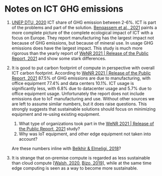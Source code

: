 # Notes on ICT GHG emissions

1. [UNEP DTU, 2020](https://www.notion.so/UNEP-DTU-2020-236865478a2a4eaf9726b008d9d93b05?pvs=21) ICT share of GHG emission between 2-6%. ICT is part of the problems and part of the solution. [Benqassem et al., 2021](https://www.notion.so/Benqassem-et-al-2021-46cd1d0489b54de3b6cc10be838a027f?pvs=21) paints a more complete picture of the complete ecological impact of ICT with a focus on Europe. They report manufacturing has the largest impact not because of GHG emissions, but because of mineral use. In usage GHG emissions does have the largest impact. This study is much more rigorous than the yearly report of [WeNR 2021 | Release of the Public Report, 2021](https://www.notion.so/WeNR-2021-Release-of-the-Public-Report-2021-fa3847ef144e4ab195b7fefd85045f26?pvs=21) and show some stark differences.
2. It is good to put carbon footprint of compute in perspective with overall ICT carbon footprint. According to [WeNR 2021 | Release of the Public Report, 2021](https://www.notion.so/WeNR-2021-Release-of-the-Public-Report-2021-fa3847ef144e4ab195b7fefd85045f26?pvs=21) 87.5% of GHG
emissions are due to manufacturing, with office equipment 77.4% and data centers 10.1%. ICT usage is significantly less, with 6.8% due to datacenter usage and 5.7% due to office equipment usage. 
Unfortunately the report does not include emissions due to IoT manufacturing and use. Without other sources we are left to assume similar numbers, but it does raise questions.
This strongly suggests that sustainable solutions should focus on minimizing equipment and re-using existing equipment.
    1. What type of organizations took part in the [WeNR 2021 | Release of the Public Report, 2021](https://www.notion.so/WeNR-2021-Release-of-the-Public-Report-2021-fa3847ef144e4ab195b7fefd85045f26?pvs=21) study?
    2. Why was IoT equipment, and other edge equipment not taken into account?
    
    Are these numbers inline with [Belkhir & Elmeligi, 2018](https://www.notion.so/Belkhir-Elmeligi-2018-6494741040b54fc6b9c71444957a0712?pvs=21)?
    
3. It is strange that on-premise compute is regarded as less sustainable than cloud compute [[Walsh, 2020](https://www.notion.so/Walsh-2020-6d3d9001a8384b6fb53c14d193ef17dd?pvs=21), [Bizo, 2019](https://www.notion.so/Bizo-2019-51555a2e81ef45df96335a58462b3c88?pvs=21)], while at the same time edge computing is seen as a way to become more sustainable.